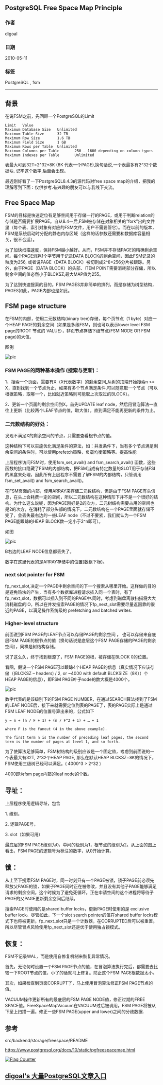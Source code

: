 ## PostgreSQL Free Space Map Principle    
                                        
### 作者                                           
digoal                                   
                                    
### 日期                                                                                                       
2010-05-11                                 
                                       
### 标签                                    
PostgreSQL , fsm             
                                                                                                          
----                                                                                                    
                                                                                                             
## 背景      
在说FSM之前，先回顾一个PostgreSQL的Limit    
    
```    
Limit   Value    
Maximum Database Size   Unlimited    
Maximum Table Size      32 TB    
Maximum Row Size        1.6 TB    
Maximum Field Size      1 GB    
Maximum Rows per Table  Unlimited    
Maximum Columns per Table       250 – 1600 depending on column types    
Maximum Indexes per Table       Unlimited    
```    
    
表最大可到32T=2^32*8K  (8K 代表一个PAGE),换句话说,一个表最多有2^32个数据块. 记牢这个数字,后面会出现。    
    
最近刚好看了一下PostgreSQL8.4.3的源代码对free space map的介绍，把我的理解写到下面：仅供参考.有兴趣的朋友可以与我线下交流。    
    
## Free Space Map    
    
FSM的目标是快速定位有足够空间用于存储一行的PAGE，或用于判断relation的存储是否需要扩展PAGE。自从8.4一后,FSM被存储在对象相关的”fork”出的文件里（每个表、索引对象有对应的FSM文件，用户不需要管它）。而在以前的版本，FSM是系统启动时分配的静态内存区域（这样的话参数还需要和数据库容量相关，很不合适）。    
    
为了加快扫描速度，保持FSM越小越好。从而，FSM并不存储PAGE的精确剩余空间。每个PAGE消耗1个字节用于记录DATA BLOCK的剩余空间，因此FSM记录的粒度为256, 或者说PAGE（DATA BLOCK）被切割成2^8=256分片被跟踪。另外，由于PAGE（DATA BLOCK）的头部、ITEM POINT需要消耗部分存储，所以剩余空间的值必然小于BLCKSZ,最大MAP值为255。    
    
为了达到快速搜索的目的，FSM PAGES并非简单的排列，而是存储为树型结构，PAGES如此，PAGE内部也是如此。    
    
## FSM page structure    
    
在FSM的内部，使用二元数结构(binary tree)存储，每个页节点（1 byte）对应一个HEAP PAGE的剩余空间（如果是多级FSM，则也可以表示lower level FSM page的ROOT 节点的 VALUE），非页节点存储下级节点(FSM NODE OR FSM page)的大值。    
    
图例    
    
![pic](20100511_02_pic_001.jpg)    
    
### FSM PAGE的两种基本操作 (搜索与更新)：    
    
1、搜索一个页面，需要有X（X代表数字）的剩余空间,从树的顶端开始搜索n >= X，直到找到一个节点为止，如果有多个节点满足条件,可以随意取一个节点（可以根据策略，取哪一个，比如就近策略则可能取上次取过的BLOCK）。    
    
2、更新一个页面的剩余空间到X，首先UPDATE leaf node，然后用冒泡算法一直往上更新（比较两个LEAF节点的值，取大值）。直到满足不能再更新的条件为止。    
    
### 二元数结构的好处：    
    
发现不满足X的剩余空间的节点，只需要查看根节点的值。    
    
这种结构下可以实施优化满足条件的算法，如：并发条件下，当有多个节点满足剩余空间的条件时，可以使用prefetch策略，负载均衡策略等。提高性能    
    
上层程序访问FSM时，使用fsm_set_avail() and fsm_search_avail() 函数，这些函数的接口隐藏了FSM的内部结构，把FSM当成有特定数量的SLOT用于存储FSI的黑盒来处理，因此所有上层程序不需要了解FSM的内部结构，只管调用fsm_set_avail() and fsm_search_avail()。    
    
在FSM页面的内部，使用ARRAY来存储二元数结构，但是由于FSM PAGE有头信息，在头上会耗费一定的空间，所以二元数结构在这种情形下并不是一个很好的结构。为什么这么说呢，因为PAGE刚好是2的次方，二元树结构需要占用的空间也是2的次方，在消耗了部分头部的情况下，二元数结构在一个PAGE里面就存储不完了，会丢失最右边的一些LEAF node（不过不要紧，我们就认为一个FSM PAGE能跟踪的HEAP BLOCK数一定小于2^n即可）。    
    
如图    
    
![pic](20100511_02_pic_002.jpg)    
    
B右边的LEAF NODE信息都丢失了。    
    
数字在这里代表的是ARRAY存储中的位置(数组下标)。    
    
### next slot pointer for FSM    
    
fp_next_slot,决定一个PAGE中剩余空间的下一个搜索从哪里开始。这样做的目的是避免热块的产生，当有多个数据库进程请求插入同一个表时，有了fp_next_slot，数据可以插入到不同的PAGE中.同时，考虑到磁盘离散扫描将大大消耗磁盘的IO，所以在并发搜索PAGE的情况下fp_next_slot需要尽量返回靠的很近的PAGE，以满足操作系统级的 prefetching and batched writes.    
    
### Higher-level structure    
    
前面说到FSM PAGE的LEAF节点可以存储PAGE的剩余空间 ， 也可以存储来自底层FSM PAGE的根节点的值（换句话说是底层这个FSM PAGE存储的PAGE的剩余空间），同样是树结构存储。    
    
说了这么久，终于找到根源了，FSM PAGE的根，被存储在BLOCK 0的位置。    
    
看图，假设一个FSM PAGE可以跟踪4个HEAP PAGE的信息（真实情况下应该存储（(BLCKSZ – headers) / 2, or ~4000 with default BLCKSIZE（8K））个HEAP PAGE的信息），即FSM PAGE叶子node的数大概是4000个。      
    
![pic](20100511_02_pic_003.jpg)    
    
数字代表的是该级别下的FSM PAGE NUMBER，在通过SEARCH算法找到了FSM的LEAF NODE后，接下来就需要定位到表的PAGE了，表的PAGE实际上是通过FSM LEAF NODE的位置号算出来的，公式如下    
    
```    
y = n + (n / F + 1) + (n / F^2 + 1) + … + 1    
    
where F is the fanout (4 in the above example).   
  
The first term n is the number of preceding leaf pages, the second term is the number of pages at level 1, and so forth.    
```    
    
为了使算法足够简单，FSM树结构的级别应该是一个固定值，考虑到前面说的一个表最大有32T, 2^32个HEAP PAGE, 那么在默认HEAP BLCKSZ=8K的情况下，FSM使用三级树已经可以满足。( 4000^3 > 2^32 )    
  
4000即为fsm page内部的leaf node的个数。    
    
## 寻址：    
    
上层程序使用逻辑寻址，包含  
  
1\. 级别，  
  
2\. 逻辑PAGE号，  
  
3\. slot（如果可用）    
    
最底层的FSM PAGE级别为0，中间的级别为1，根节点的级别为2。从上面的图上看出，FSM PAGE的逻辑号为标注的数字，从0开始计算。    
    
## 锁：    
    
从上至下搜索FSM PAGE时，同一时刻只有一个PAGE被锁，锁子PAGE前必须先释放父PAGE的锁，如果子PAGE同时正在被修改，并且没有其他子PAGE能够满足请求的剩余空间，这个时候为了避免死循环，正在申请空间的这个进程将等待子PAGE的父PAGE更新剩余空间后继续。    
    
搜索PAGE时使用的是shared buffer locks，更新PAGE时使用的是 exclusive buffer lock。尽管如此，下一个slot search pointer的值在shared buffer locks模式下也将被更新。fp_next_slot只是一个计数器，在CORRUPTED后可以被重置。所以尽管冒点风险使用fp_next_slot还是优于使用独占锁模式。    
    
## 恢复：    
    
FSM不记录WAL，而是使用自修复机制来恢复异常情况。    
    
首先，无论何时设置一个FSM PAGE节点的值，在冒泡算法执行完后，都需要去比较一下ROOT节点的值，小了的话就马上修复。防止这个FSM PAGE根数据太小。    
    
其次，如果检查到页面CORRUPT了，马上使用冒泡算法修正FSM PAGE节点的值。    
    
VACUUM操作更新所有的最底层的FSM PAGE NODE值，修正过期的FREE SPACE值。FreeSpaceMapVacuum在VACUUM过后被调用，FSM PAGE将被从下至上扫描一遍。修正一些FSM PAGE(upper and lower)之间的分歧数据.    
    
## 参考  
src/backend/storage/freespace/README     
      
https://www.postgresql.org/docs/10/static/pgfreespacemap.html    
    
<a rel="nofollow" href="http://info.flagcounter.com/h9V1"  ><img src="http://s03.flagcounter.com/count/h9V1/bg_FFFFFF/txt_000000/border_CCCCCC/columns_2/maxflags_12/viewers_0/labels_0/pageviews_0/flags_0/"  alt="Flag Counter"  border="0"  ></a>    
    
  
  
  
  
  
## [digoal's 大量PostgreSQL文章入口](https://github.com/digoal/blog/blob/master/README.md "22709685feb7cab07d30f30387f0a9ae")
  

